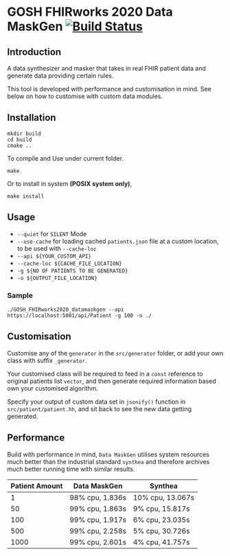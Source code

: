 # GOSH FHIRworks 2020 Data MaskGen [![Build Status](https://travis-ci.com/magetron/GOSH-FHIRworks2020-datamaskgen.svg?token=1egyyzxUBmAzQpnmo8g4&branch=master)](https://travis-ci.com/magetron/GOSH-FHIRworks2020-datamaskgen)

## Introduction

A data synthesizer and masker that takes in real FHIR patient data and generate data providing certain rules.

This tool is developed with performance and customisation in mind. See below on how to customise with custom data modules.

## Installation

```shell script
mkdir build
cd build
cmake ..
```

To compile and Use under current folder.

```shell script
make
```

Or to install in system **(POSIX system only)**,

```shell script
make install
```

## Usage

* `--quiet` for `SILENT` Mode
* `--use-cache` for loading cached `patients.json` file at a custom location, to be used with `--cache-loc`
* `--api ${YOUR_CUSTOM_API}`
* `--cache-loc ${CACHE_FILE_LOCATION}`
* `-g ${NO OF PATIENTS TO BE GENERATED}`
* `-o ${OUTPUT_FILE_LOCATION}`

### Sample

```shell script
./GOSH_FHIRworks2020_datamaskgen --api https://localhost:5001/api/Patient -g 100 -o ./
```

## Customisation

Customise any of the `generator` in the `src/generator` folder, or add your own  class with suffix `_generator`.

Your customised class will be required to feed in a `const` reference to original patients list `vector`, and then generate required information based own your customised algorithm.

Specify your output of custom data set in `jsonify()` function in `src/patient/patient.hh`, and sit back to see the new data getting generated.

## Performance

Build with performance in mind, `Data MaskGen` utilises system resources much better than the industrial standard `synthea` and therefore archives much better running time with similar results.

| Patient Amount | Data MaskGen | Synthea  |
|------	|-----------------	|------------------	|
| 1 	| 98% cpu, 1.836s 	| 10% cpu, 13.067s 	|
| 50 	| 99% cpu, 1.863s 	| 9% cpu, 15.817s 	|
| 100 	| 99% cpu, 1.917s 	| 6% cpu, 23.035s 	|
| 500 	| 99% cpu, 2.258s 	| 5% cpu, 30.726s 	|
| 1000 	| 99% cpu, 2.601s 	| 4% cpu, 41.757s 	|